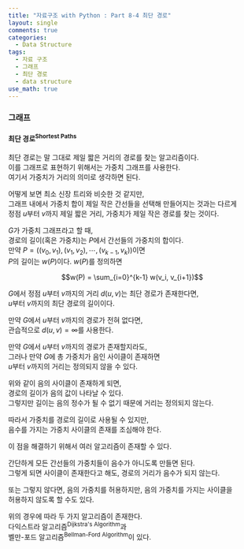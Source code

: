 ```yaml
---
title: "자료구조 with Python : Part 8-4 최단 경로"
layout: single
comments: true
categories:
  - Data Structure
tags:
  - 자료 구조
  - 그래프
  - 최단 경로
  - data structure
use_math: true
---
```


### 그래프

#### 최단 경로<sup>Shortest Paths</sup>

최단 경로는 말 그대로 제일 짧은 거리의 경로를 찾는 알고리즘이다.  
이를 그래프로 표현하기 위해서는 가중치 그래프를 사용한다.  
여기서 가중치가 거리의 의미로 생각하면 된다.

어떻게 보면 최소 신장 트리와 비슷한 것 같지만,  
그래프 내에서 가중치 합이 제일 작은 간선들을 선택해 만들어지는 것과는 다르게  
정점 $u$부터 $v$까지 제일 짧은 거리, 가중치가 제일 작은 경로를 찾는 것이다.

$G$가 가중치 그래프라고 할 때,  
경로의 길이(혹은 가중치)는 $P$에서 간선들의 가중치의 합이다.  
만약 $P = \bigl((v_0, v_1), (v_1, v_2), \cdots, (v_{k-1}, v_k)\bigr)$이면  
$P$의 길이는 $w(P)$이다. $w(P)$를 정의하면

$$w(P) = \sum_{i=0}^{k-1} w(v_i, v_{i+1})$$

$G$에서 정점 $u$부터 $v$까지의 거리 $d(u, v)$는 최단 경로가 존재한다면,  
$u$부터 $v$까지의 최단 경로의 길이이다. 

만약 $G$에서 $u$부터 $v$까지의 경로가 전혀 없다면,  
관습적으로 $d(u, v) = \infty$를 사용한다.

만약 $G$에서 $u$부터 $v$까지의 경로가 존재할지라도,  
그러나 만약 $G$에 총 가중치가 음인 사이클이 존재하면  
$u$부터 $v$까지의 거리는 정의되지 않을 수 있다.

위와 같이 음의 사이클이 존재하게 되면,  
경로의 길이가 음의 값이 나타날 수 있다.  
그렇지만 길이는 음의 정수가 될 수 없기 때문에 거리는 정의되지 않는다.

따라서 가중치를 경로의 길이로 사용될 수 있지만,  
음수를 가지는 가중치 사이클의 존재를 조심해야 한다.  

이 점을 해결하기 위해서 여러 알고리즘이 존재할 수 있다.  

간단하게 모든 간선들의 가중치들이 음수가 아니도록 만들면 된다.  
그렇게 되면 사이클이 존재한다고 해도, 경로의 거리가 음수가 되지 않는다.  

또는 그렇지 않다면, 음의 가중치를 허용하지만, 음의 가중치를 가지는 사이클을  
허용하지 않도록 할 수도 있다.

위의 경우에 따라 두 가지 알고리즘이 존재한다.  
다익스트라 알고리즘<sup>Dijkstra's Algorithm</sup>과  
벨만-포드 알고리즘<sup>Bellman-Ford Algorithm</sup>이 있다.
